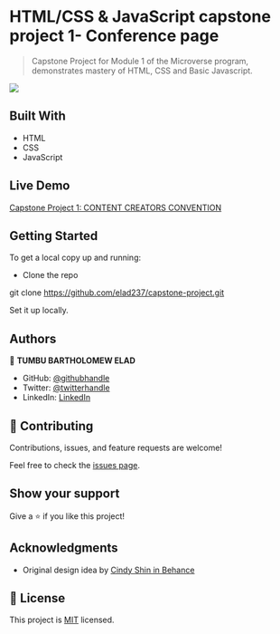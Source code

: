 # HTML/CSS & JavaScript capstone project 1- Conference page

> Capstone Project for Module 1 of the Microverse program, demonstrates mastery of HTML, CSS and Basic Javascript.

![](https://img.shields.io/badge/Microverse-blueviolet)

## Built With

- HTML
- CSS
- JavaScript

## Live Demo

[Capstone Project 1: CONTENT CREATORS CONVENTION](https://elad237.github.io/capstone-project/)

## Getting Started

To get a local copy up and running:

- Clone the repo

git clone https://github.com/elad237/capstone-project.git


Set it up locally.

## Authors

👤 **TUMBU BARTHOLOMEW ELAD**

- GitHub: [@githubhandle](https://github.com/elad237)
- Twitter: [@twitterhandle](https://twitter.com/Elad59380989)
- LinkedIn: [LinkedIn](https://www.linkedin.com/in/tumbu-elad-896ab2183/)

## 🤝 Contributing

Contributions, issues, and feature requests are welcome!

Feel free to check the [issues page](https://github.com/elad237/capstone-project/issues).

## Show your support

Give a ⭐️ if you like this project!

## Acknowledgments

- Original design idea by [Cindy Shin in Behance](https://www.behance.net/adagio07)

## 📝 License

This project is [MIT](./LICENSE) licensed.
